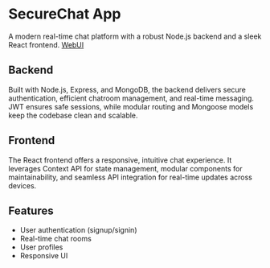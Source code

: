 # SecureChat App

A modern real-time chat platform with a robust Node.js backend and a sleek React frontend.
[WebUI](https://securechat-ui.onrender.com/)

## Backend

Built with Node.js, Express, and MongoDB, the backend delivers secure authentication, efficient chatroom management, and real-time messaging. JWT ensures safe sessions, while modular routing and Mongoose models keep the codebase clean and scalable.

## Frontend

The React frontend offers a responsive, intuitive chat experience. It leverages Context API for state management, modular components for maintainability, and seamless API integration for real-time updates across devices.

## Features

- User authentication (signup/signin)
- Real-time chat rooms
- User profiles
- Responsive UI
